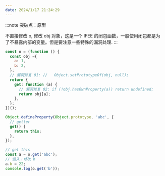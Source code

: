 ```yaml
---
date: 2024/1/17 21:24:29
---
```


:::note
突破点：原型

不直接修改 o, 修改 obj 对象，这是一个 IFEE 的闭包函数，一般使用闭包都是为了不暴露内部的变量。但是要注意一些特殊的漏洞处理.
:::

```js
const o = (function () {
  const obj ={
    a: 1,
    b: 2,
  };
  // 漏洞修复 01: //   Object.setPrototypeOf(obj, null);
  return {
    get: function (a) {
      // 漏洞修复 02: if (!obj.hasOwnProperty(a)) return undefined;
      return obj[a];
    },
  };
})();

Object.defineProperty(Object.prototype, 'abc', {
  // getter
  get() {
    return this;
  },
});

// get this
const a = o.get('abc');
// 侵入：修改 b
a.b = 22;
console.log(o.get('b'));
```